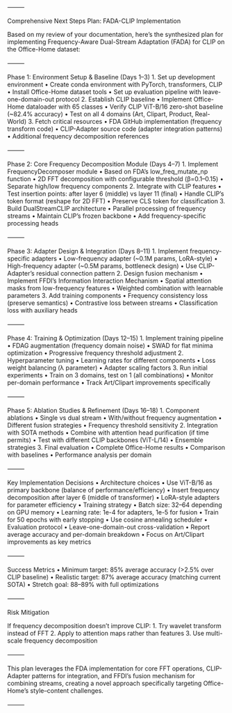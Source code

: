 ⸻

Comprehensive Next Steps Plan: FADA-CLIP Implementation

Based on my review of your documentation, here’s the synthesized plan for implementing Frequency-Aware Dual-Stream Adaptation (FADA) for CLIP on the Office-Home dataset:

⸻

Phase 1: Environment Setup & Baseline (Days 1–3)
	1.	Set up development environment
	•	Create conda environment with PyTorch, transformers, CLIP
	•	Install Office-Home dataset tools
	•	Set up evaluation pipeline with leave-one-domain-out protocol
	2.	Establish CLIP baseline
	•	Implement Office-Home dataloader with 65 classes
	•	Verify CLIP ViT-B/16 zero-shot baseline (~82.4% accuracy)
	•	Test on all 4 domains (Art, Clipart, Product, Real-World)
	3.	Fetch critical resources
	•	FDA GitHub implementation (frequency transform code)
	•	CLIP-Adapter source code (adapter integration patterns)
	•	Additional frequency decomposition references

⸻

Phase 2: Core Frequency Decomposition Module (Days 4–7)
	1.	Implement FrequencyDecomposer module
	•	Based on FDA’s low_freq_mutate_np function
	•	2D FFT decomposition with configurable threshold (β=0.1–0.15)
	•	Separate high/low frequency components
	2.	Integrate with CLIP features
	•	Test insertion points: after layer 6 (middle) vs layer 11 (final)
	•	Handle CLIP’s token format (reshape for 2D FFT)
	•	Preserve CLS token for classification
	3.	Build DualStreamCLIP architecture
	•	Parallel processing of frequency streams
	•	Maintain CLIP’s frozen backbone
	•	Add frequency-specific processing heads

⸻

Phase 3: Adapter Design & Integration (Days 8–11)
	1.	Implement frequency-specific adapters
	•	Low-frequency adapter (~0.1M params, LoRA-style)
	•	High-frequency adapter (~0.5M params, bottleneck design)
	•	Use CLIP-Adapter’s residual connection pattern
	2.	Design fusion mechanism
	•	Implement FFDI’s Information Interaction Mechanism
	•	Spatial attention masks from low-frequency features
	•	Weighted combination with learnable parameters
	3.	Add training components
	•	Frequency consistency loss (preserve semantics)
	•	Contrastive loss between streams
	•	Classification loss with auxiliary heads

⸻

Phase 4: Training & Optimization (Days 12–15)
	1.	Implement training pipeline
	•	FDAG augmentation (frequency domain noise)
	•	SWAD for flat minima optimization
	•	Progressive frequency threshold adjustment
	2.	Hyperparameter tuning
	•	Learning rates for different components
	•	Loss weight balancing (λ parameter)
	•	Adapter scaling factors
	3.	Run initial experiments
	•	Train on 3 domains, test on 1 (all combinations)
	•	Monitor per-domain performance
	•	Track Art/Clipart improvements specifically

⸻

Phase 5: Ablation Studies & Refinement (Days 16–18)
	1.	Component ablations
	•	Single vs dual stream
	•	With/without frequency augmentation
	•	Different fusion strategies
	•	Frequency threshold sensitivity
	2.	Integration with SOTA methods
	•	Combine with attention head purification (if time permits)
	•	Test with different CLIP backbones (ViT-L/14)
	•	Ensemble strategies
	3.	Final evaluation
	•	Complete Office-Home results
	•	Comparison with baselines
	•	Performance analysis per domain

⸻

Key Implementation Decisions
	•	Architecture choices
	•	Use ViT-B/16 as primary backbone (balance of performance/efficiency)
	•	Insert frequency decomposition after layer 6 (middle of transformer)
	•	LoRA-style adapters for parameter efficiency
	•	Training strategy
	•	Batch size: 32–64 depending on GPU memory
	•	Learning rate: 1e-4 for adapters, 1e-5 for fusion
	•	Train for 50 epochs with early stopping
	•	Use cosine annealing scheduler
	•	Evaluation protocol
	•	Leave-one-domain-out cross-validation
	•	Report average accuracy and per-domain breakdown
	•	Focus on Art/Clipart improvements as key metrics

⸻

Success Metrics
	•	Minimum target: 85% average accuracy (>2.5% over CLIP baseline)
	•	Realistic target: 87% average accuracy (matching current SOTA)
	•	Stretch goal: 88–89% with full optimizations

⸻

Risk Mitigation

If frequency decomposition doesn’t improve CLIP:
	1.	Try wavelet transform instead of FFT
	2.	Apply to attention maps rather than features
	3.	Use multi-scale frequency decomposition

⸻

This plan leverages the FDA implementation for core FFT operations, CLIP-Adapter patterns for integration, and FFDI’s fusion mechanism for combining streams, creating a novel approach specifically targeting Office-Home’s style–content challenges.

⸻